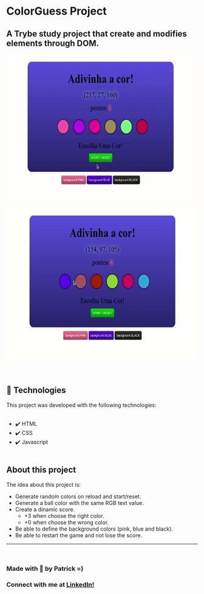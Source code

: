 # ColorGuess Project
## A Trybe study project that create and modifies elements through DOM.

<div align = 'center'>
  <img src="gifs/color1.gif" alt="demo-web" height="400">
  <img src="gifs/colo2.gif" alt="demo-web" height="400">
</div>
<br><br>

## :rocket: Technologies
This project was developed with the following technologies: <br><br>

- :heavy_check_mark: HTML
- :heavy_check_mark: CSS
- :heavy_check_mark: Javascript 
<br><br>

## About this project

The idea about this project is: 
- Generate random colors on reload and start/reset.<br>
- Generate a ball color with the same RGB text value.<br>
- Create a dinamic score.<br>
  - +3 when choose the right color.
  - +0 when choose the wrong color.
- Be able to define the background colors (pink, blue and black).<br>
- Be able to restart the game and not lose the score.<br>
---
<br>

### Made with :purple_heart: by Patrick =) <br>

### Connect with me at [LinkedIn!](https://www.linkedin.com/in/patrick-morais/)